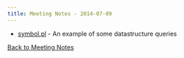 ```yaml
---
title: Meeting Notes - 2014-07-09
---
```


* [symbol.pl](symbol.pl) - An example of some datastructure queries

[Back to Meeting Notes](/notes)

